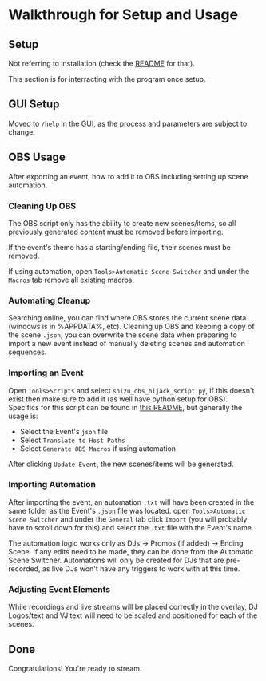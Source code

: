 # Walkthrough for Setup and Usage

## Setup

Not referring to installation (check the [README](/README.md) for that).

This section is for interracting with the program once setup.

## GUI Setup

Moved to `/help` in the GUI, as the process and parameters are subject to change.

## OBS Usage

After exporting an event, how to add it to OBS including setting up scene automation.

### Cleaning Up OBS

The OBS script only has the ability to create new scenes/items, so all previously generated content must be removed before importing.

If the event's theme has a starting/ending file, their scenes must be removed.

If using automation, open `Tools>Automatic Scene Switcher` and under the `Macros` tab remove all existing macros.

### Automating Cleanup

Searching online, you can find where OBS stores the current scene data (windows is in %APPDATA%, etc). Cleaning up OBS and keeping a copy of the scene `.json`, you can overwrite the scene data when preparing to import a new event instead of manually deleting scenes and automation sequences.

### Importing an Event

Open `Tools>Scripts` and select `shizu_obs_hijack_script.py`, if this doesn't exist then make sure to add it (as well have python setup for OBS). Specifics for this script can be found in [this README](/OBS%20Script/README.md), but generally the usage is:
- Select the Event's `json` file
- Select `Translate to Host Paths`
- Select `Generate OBS Macros` if using automation

After clicking `Update Event`, the new scenes/items will be generated.

### Importing Automation

After importing the event, an automation `.txt` will have been created in the same folder as the Event's `.json` file was located. open `Tools>Automatic Scene Switcher` and under the `General` tab click `Import` (you will probably have to scroll down for this) and select the `.txt` file with the Event's name.

The automation logic works only as DJs -> Promos (if added) -> Ending Scene. If any edits need to be made, they can be done from the Automatic Scene Switcher. Automations will only be created for DJs that are pre-recorded, as live DJs won't have any triggers to work with at this time.

### Adjusting Event Elements

While recordings and live streams will be placed correctly in the overlay, DJ Logos/text and VJ text will need to be scaled and positioned for each of the scenes.

## Done

Congratulations! You're ready to stream.